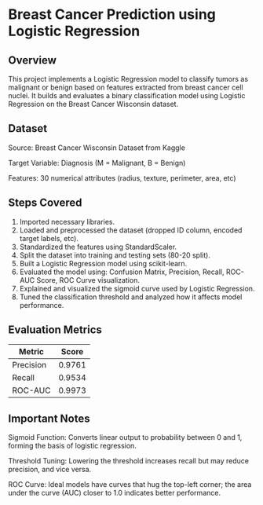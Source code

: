 # Breast Cancer Prediction using Logistic Regression

## Overview
This project implements a Logistic Regression model to classify tumors as malignant or benign based on features extracted from breast cancer cell nuclei. It builds and evaluates a binary classification model using Logistic Regression on the Breast Cancer Wisconsin dataset.

## Dataset

Source: Breast Cancer Wisconsin Dataset from Kaggle

Target Variable: Diagnosis (M = Malignant, B = Benign)

Features: 30 numerical attributes (radius, texture, perimeter, area, etc)

## Steps Covered

1. Imported necessary libraries.
2. Loaded and preprocessed the dataset (dropped ID column, encoded target labels, etc).
3. Standardized the features using StandardScaler.
4. Split the dataset into training and testing sets (80-20 split).
5. Built a Logistic Regression model using scikit-learn.
6. Evaluated the model using: Confusion Matrix, Precision, Recall, ROC-AUC Score, ROC Curve visualization.
7. Explained and visualized the sigmoid curve used by Logistic Regression.
8. Tuned the classification threshold and analyzed how it affects model performance.

## Evaluation Metrics

| Metric      | Score |
|-------------|-------|
| Precision   | 0.9761  |
| Recall      | 0.9534  |
| ROC-AUC     | 0.9973  |

## Important Notes

Sigmoid Function: Converts linear output to probability between 0 and 1, forming the basis of logistic regression.

Threshold Tuning: Lowering the threshold increases recall but may reduce precision, and vice versa.

ROC Curve: Ideal models have curves that hug the top-left corner; the area under the curve (AUC) closer to 1.0 indicates better performance.
